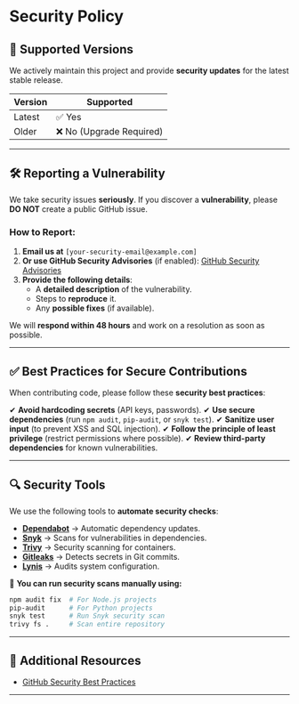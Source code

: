 # Security Policy

## **📌 Supported Versions**

We actively maintain this project and provide **security updates** for the latest stable release.

| Version  | Supported         |
|----------|------------------|
| Latest   | ✅ Yes           |
| Older    | ❌ No (Upgrade Required) |

---

## **🛠 Reporting a Vulnerability**

We take security issues **seriously**. If you discover a **vulnerability**, please **DO NOT** create a public GitHub issue.

### **How to Report:**

1. **Email us at** `[your-security-email@example.com]`
2. **Or use GitHub Security Advisories** (if enabled): [GitHub Security Advisories](https://github.com/advisories)
3. **Provide the following details**:
   - A **detailed description** of the vulnerability.
   - Steps to **reproduce** it.
   - Any **possible fixes** (if available).

We will **respond within 48 hours** and work on a resolution as soon as possible.

---

## **✅ Best Practices for Secure Contributions**

When contributing code, please follow these **security best practices**:

✔ **Avoid hardcoding secrets** (API keys, passwords).
✔ **Use secure dependencies** (run `npm audit`, `pip-audit`, or `snyk test`).
✔ **Sanitize user input** (to prevent XSS and SQL injection).
✔ **Follow the principle of least privilege** (restrict permissions where possible).
✔ **Review third-party dependencies** for known vulnerabilities.

---

## **🔍 Security Tools**

We use the following tools to **automate security checks**:

- **[Dependabot](https://github.com/dependabot)** → Automatic dependency updates.
- **[Snyk](https://snyk.io/)** → Scans for vulnerabilities in dependencies.
- **[Trivy](https://aquasecurity.github.io/trivy/)** → Security scanning for containers.
- **[Gitleaks](https://github.com/gitleaks/gitleaks)** → Detects secrets in Git commits.
- **[Lynis](https://github.com/CISOfy/lynis)** → Audits system configuration.

🔗 **You can run security scans manually using:**

```sh
npm audit fix  # For Node.js projects
pip-audit      # For Python projects
snyk test      # Run Snyk security scan
trivy fs .     # Scan entire repository
```

---

## **🔗 Additional Resources**

- [GitHub Security Best Practices](https://docs.github.com/en/code-security)

---

